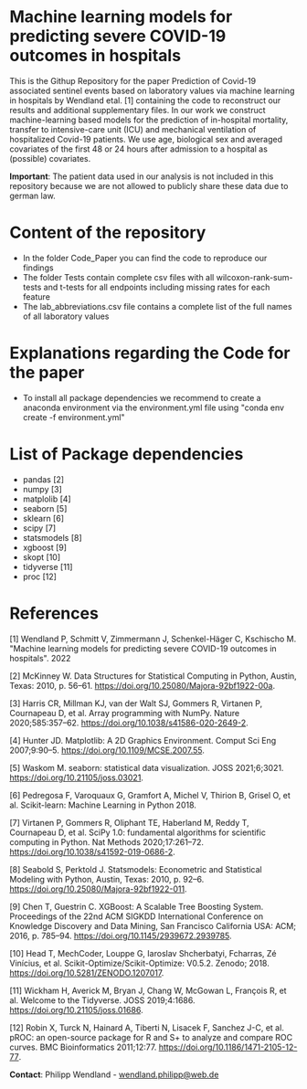 # Machine learning models for predicting severe COVID-19 outcomes in hospitals

This is the Githup Repository for the paper Prediction of Covid-19 associated sentinel events based on laboratory values via machine learning in hospitals by Wendland etal. [1] containing the code to reconstruct our results and additional supplementary files. In our work we construct machine-learning based models
for the prediction of in-hospital mortality, transfer to intensive-care unit (ICU) and mechanical ventilation of hospitalized Covid-19 patients. We use age, biological sex and averaged covariates of the first 48 or 24 hours after admission to a hospital as (possible) covariates. 

**Important**: The patient data used in our analysis is not included in this repository because we are not allowed to publicly share these data due to german law. 

# Content of the repository
* In the folder Code_Paper you can find the code to reproduce our findings
* The folder Tests contain complete csv files with all wilcoxon-rank-sum-tests and t-tests for all endpoints including missing rates for each feature
* The lab_abbreviations.csv file contains a complete list of the full names of all laboratory values

# Explanations regarding the Code for the paper

* To install all package dependencies we recommend to create a anaconda environment via the environment.yml file using "conda env create -f environment.yml"

# List of Package dependencies

* pandas [2]
* numpy [3]
* matplolib [4] 
* seaborn [5]
* sklearn [6] 
* scipy [7]
* statsmodels [8]
* xgboost [9]
* skopt [10]
* tidyverse [11]
* proc [12]

# References 
[1] Wendland P, Schmitt V, Zimmermann J, Schenkel-Häger C, Kschischo M. "Machine learning models for predicting severe COVID-19 outcomes in hospitals". 2022

[2] McKinney W. Data Structures for Statistical Computing in Python, Austin, Texas: 2010, p. 56–61. https://doi.org/10.25080/Majora-92bf1922-00a.

[3] Harris CR, Millman KJ, van der Walt SJ, Gommers R, Virtanen P, Cournapeau D, et al. Array programming with NumPy. Nature 2020;585:357–62. https://doi.org/10.1038/s41586-020-2649-2.

[4] Hunter JD. Matplotlib: A 2D Graphics Environment. Comput Sci Eng 2007;9:90–5. https://doi.org/10.1109/MCSE.2007.55.

[5] Waskom M. seaborn: statistical data visualization. JOSS 2021;6;3021. https://doi.org/10.21105/joss.03021.

[6] Pedregosa F, Varoquaux G, Gramfort A, Michel V, Thirion B, Grisel O, et al. Scikit-learn: Machine Learning in Python 2018.

[7] Virtanen P, Gommers R, Oliphant TE, Haberland M, Reddy T, Cournapeau D, et al. SciPy 1.0: fundamental algorithms for scientific computing in Python. Nat Methods 2020;17:261–72. https://doi.org/10.1038/s41592-019-0686-2.

[8] Seabold S, Perktold J. Statsmodels: Econometric and Statistical Modeling with Python, Austin, Texas: 2010, p. 92–6. https://doi.org/10.25080/Majora-92bf1922-011.

[9] Chen T, Guestrin C. XGBoost: A Scalable Tree Boosting System. Proceedings of the 22nd ACM SIGKDD International Conference on Knowledge Discovery and Data Mining, San Francisco California USA: ACM; 2016, p. 785–94. https://doi.org/10.1145/2939672.2939785.

[10] Head T, MechCoder, Louppe G, Iaroslav Shcherbatyi, Fcharras, Zé Vinícius, et al. Scikit-Optimize/Scikit-Optimize: V0.5.2. Zenodo; 2018. https://doi.org/10.5281/ZENODO.1207017.

[11] Wickham H, Averick M, Bryan J, Chang W, McGowan L, François R, et al. Welcome to the Tidyverse. JOSS 2019;4:1686. https://doi.org/10.21105/joss.01686. 

[12] Robin X, Turck N, Hainard A, Tiberti N, Lisacek F, Sanchez J-C, et al. pROC: an open-source package for R and S+ to analyze and compare ROC curves. BMC Bioinformatics 2011;12:77. https://doi.org/10.1186/1471-2105-12-77.

**Contact**: Philipp Wendland - wendland.philipp@web.de
